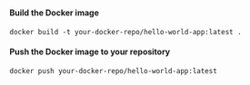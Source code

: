 # 

#### Build the Docker image
`docker build -t your-docker-repo/hello-world-app:latest .`

#### Push the Docker image to your repository
`docker push your-docker-repo/hello-world-app:latest`
